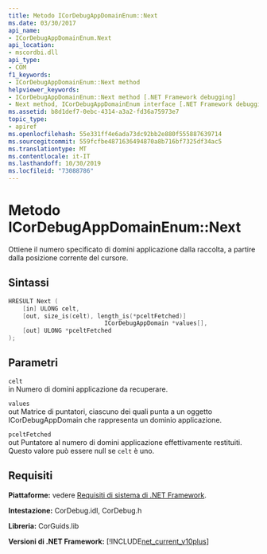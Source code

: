 ```yaml
---
title: Metodo ICorDebugAppDomainEnum::Next
ms.date: 03/30/2017
api_name:
- ICorDebugAppDomainEnum.Next
api_location:
- mscordbi.dll
api_type:
- COM
f1_keywords:
- ICorDebugAppDomainEnum::Next method
helpviewer_keywords:
- ICorDebugAppDomainEnum::Next method [.NET Framework debugging]
- Next method, ICorDebugAppDomainEnum interface [.NET Framework debugging]
ms.assetid: b8d1def7-0ebc-4314-a3a2-fd36a75973e7
topic_type:
- apiref
ms.openlocfilehash: 55e331ff4e6ada73dc92bb2e880f555887639714
ms.sourcegitcommit: 559fcfbe4871636494870a8b716bf7325df34ac5
ms.translationtype: MT
ms.contentlocale: it-IT
ms.lasthandoff: 10/30/2019
ms.locfileid: "73088786"
---
```

# <a name="icordebugappdomainenumnext-method"></a>Metodo ICorDebugAppDomainEnum::Next
Ottiene il numero specificato di domini applicazione dalla raccolta, a partire dalla posizione corrente del cursore.  
  
## <a name="syntax"></a>Sintassi  
  
```cpp  
HRESULT Next (  
    [in] ULONG celt,  
    [out, size_is(celt), length_is(*pceltFetched)]  
                           ICorDebugAppDomain *values[],  
    [out] ULONG *pceltFetched  
);  
```  
  
## <a name="parameters"></a>Parametri  
 `celt`  
 in Numero di domini applicazione da recuperare.  
  
 `values`  
 out Matrice di puntatori, ciascuno dei quali punta a un oggetto ICorDebugAppDomain che rappresenta un dominio applicazione.  
  
 `pceltFetched`  
 out Puntatore al numero di domini applicazione effettivamente restituiti. Questo valore può essere null se `celt` è uno.  
  
## <a name="requirements"></a>Requisiti  
 **Piattaforme:** vedere [Requisiti di sistema di .NET Framework](../../../../docs/framework/get-started/system-requirements.md).  
  
 **Intestazione:** CorDebug.idl, CorDebug.h  
  
 **Libreria:** CorGuids.lib  
  
 **Versioni di .NET Framework:** [!INCLUDE[net_current_v10plus](../../../../includes/net-current-v10plus-md.md)]
